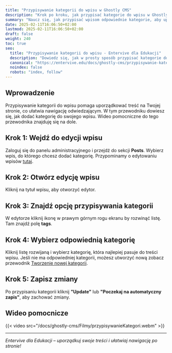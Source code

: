 ```yaml
---
title: "Przypisywanie kategorii do wpisu w Ghostly CMS"
description: "Krok po kroku, jak przypisać kategorie do wpisu w Ghostly CMS."
summary: "Naucz się, jak przypisać wpisom odpowiednie kategorie, aby uporządkować treść na swojej stronie."
date: 2025-02-11T16:06:50+02:00
lastmod: 2025-02-11T16:06:50+02:00
draft: false
weight: 240
toc: true
seo:
  title: "Przypisywanie kategorii do wpisu - Entervive dla Edukacji"
  description: "Dowiedz się, jak w prosty sposób przypisać kategorie do wpisu w Ghostly CMS i uporządkuj treści na swojej stronie."
  canonical: "https://entervive.edu/docs/ghostly-cms/przypisywanie-kategorii-do-wpisu-w-ghostly-cms/"
  noindex: false
  robots: "index, follow"
---
```


## Wprowadzenie

Przypisywanie kategorii do wpisu pomaga uporządkować treść na Twojej stronie, co ułatwia nawigację odwiedzającym. W tym przewodniku dowiesz się, jak dodać kategorię do swojego wpisu. Wideo pomocniczne do tego przewodnika znajduję się na dole.

## Krok 1: Wejdź do edycji wpisu

Zaloguj się do panelu administracyjnego i przejdź do sekcji **Posts**. Wybierz wpis, do którego chcesz dodać kategorię. Przypominamy o edytowaniu wpisów [tutaj](/docs/ghostly-cms/pierwsze-kroki-z-ghostly-cms/#krok-4-przegląd-i-edycja-treści/).

## Krok 2: Otwórz edycję wpisu

Kliknij na tytuł wpisu, aby otworzyć edytor.

## Krok 3: Znajdź opcję przypisywania kategorii

W edytorze kliknij ikonę w prawym górnym rogu ekranu by rozwinąć listę. Tam znajdź polę **tags**.

## Krok 4: Wybierz odpowiednią kategorię

Kliknij listę rozwijaną i wybierz kategorię, która najlepiej pasuje do treści wpisu. Jeśli nie ma odpowiedniej kategorii, możesz utworzyć nową zobacz przewodnik [Tworzenie nowej kategorii](/docs/ghostly-cms/tworzenie-nowej-kategorii-w-ghostly-cms/).

## Krok 5: Zapisz zmiany

Po przypisaniu kategorii kliknij **"Update"** lub **"Poczekaj na automatyczny zapis"**, aby zachować zmiany.

## Wideo pomocnicze

{{< video src="/docs/ghostly-cms/Filmy/przypisywanieKategori.webm" >}}

---

_Entervive dla Edukacji – uporządkuj swoje treści i ułatwiaj nawigację po stronie!_
